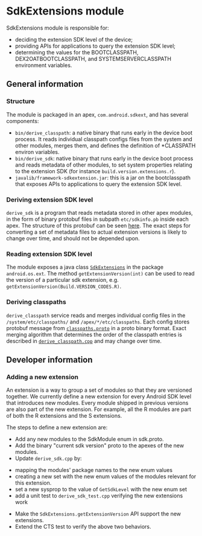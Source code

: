 # SdkExtensions module

SdkExtensions module is responsible for:
- deciding the extension SDK level of the device;
- providing APIs for applications to query the extension SDK level;
- determining the values for the BOOTCLASSPATH, DEX2OATBOOTCLASSPATH, and
  SYSTEMSERVERCLASSPATH environment variables.

## General information

### Structure

The module is packaged in an apex, `com.android.sdkext`, and has several
components:
- `bin/derive_classpath`: a native binary that runs early in the device boot
  process. It reads individual classpath configs files from the system and
  other modules, merges them, and defines the definition of *CLASSPATH environ
  variables.
- `bin/derive_sdk`: native binary that runs early in the device boot process and
  reads metadata of other modules, to set system properties relating to the
  extension SDK (for instance `build.version.extensions.r`).
- `javalib/framework-sdkextension.jar`: this is a jar on the bootclasspath that
  exposes APIs to applications to query the extension SDK level.

### Deriving extension SDK level
`derive_sdk` is a program that reads metadata stored in other apex modules, in
the form of binary protobuf files in subpath `etc/sdkinfo.pb` inside each
apex. The structure of this protobuf can be seen [here][sdkinfo-proto]. The
exact steps for converting a set of metadata files to actual extension versions
is likely to change over time, and should not be depended upon.

### Reading extension SDK level
The module exposes a java class [`SdkExtensions`][sdkextensions-java] in the
package `android.os.ext`. The method `getExtensionVersion(int)` can be used to
read the version of a particular sdk extension, e.g.
`getExtensionVersion(Build.VERSION_CODES.R)`.

### Deriving classpaths
`derive_classpath` service reads and merges individual config files in the
`/system/etc/classpaths/` and `/apex/*/etc/classpaths`. Each config stores
protobuf message from [`classpaths.proto`] in a proto binary format. Exact
merging algorithm that determines the order of the classpath entries is
described in [`derive_classpath.cpp`] and may change over time.

[`classpaths.proto`]: packages/modules/SdkExtensions/proto/classpaths.proto
[`derive_classpath.cpp`]: packages/modules/SdkExtensions/derive_classpath/derive_classpath.cpp
[sdkinfo-proto]: packages/modules/SdkExtensions/proto/sdk.proto
[sdkextensions-java]: framework/java/android/os/ext/SdkExtensions.java

## Developer information

### Adding a new extension
An extension is a way to group a set of modules so that they are versioned
together. We currently define a new extension for every Android SDK level
that introduces new modules. Every module shipped in previous versions are
also part of the new extension. For example, all the R modules are part of
both the R extensions and the S extensions.

The steps to define a new extension are:
- Add any new modules to the SdkModule enum in sdk.proto.
- Add the binary "current sdk version" proto to the apexes of the new modules.
- Update `derive_sdk.cpp` by:
 * mapping the modules' package names to the new enum values
 * creating a new set with the new enum values of the modules relevant for
   this extension.
 * set a new sysprop to the value of `GetSdkLevel` with the new enum set
 * add a unit test to `derive_sdk_test.cpp` verifying the new extensions work
- Make the `SdkExtensions.getExtensionVersion` API support the new extensions.
- Extend the CTS test to verify the above two behaviors.
